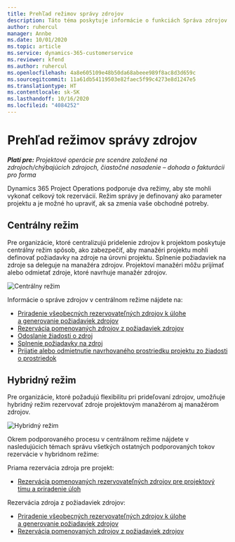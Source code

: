 ```yaml
---
title: Prehľad režimov správy zdrojov
description: Táto téma poskytuje informácie o funkciách Správa zdrojov v Dynamics 365 Project Operations.
author: ruhercul
manager: Annbe
ms.date: 10/01/2020
ms.topic: article
ms.service: dynamics-365-customerservice
ms.reviewer: kfend
ms.author: ruhercul
ms.openlocfilehash: 4a8e605109e48b50da68abeee989f8ac8d3d659c
ms.sourcegitcommit: 11a61db54119503e82faec5f99c4273e8d1247e5
ms.translationtype: HT
ms.contentlocale: sk-SK
ms.lasthandoff: 10/16/2020
ms.locfileid: "4084252"
---
```

# <a name="resource-management-modes-overview"></a>Prehľad režimov správy zdrojov

_**Platí pre:** Projektové operácie pre scenáre založené na zdrojoch/chýbajúcich zdrojoch, čiastočné nasadenie – dohoda o fakturácii pro forma_


Dynamics 365 Project Operations podporuje dva režimy, aby ste mohli vykonať celkový tok rezervácií. Režim správy je definovaný ako parameter projektu a je možné ho upraviť, ak sa zmenia vaše obchodné potreby.    

## <a name="central-mode"></a>Centrálny režim
Pre organizácie, ktoré centralizujú pridelenie zdrojov k projektom poskytuje centrálny režim spôsob, ako zabezpečiť, aby manažéri projektu mohli definovať požiadavky na zdroje na úrovni projektu. Splnenie požiadaviek na zdroje sa deleguje na manažéra zdrojov. Projektoví manažéri môžu prijímať alebo odmietať zdroje, ktoré navrhuje manažér zdrojov.

![Centrálny režim](./media/resource-management-central.png)

Informácie o správe zdrojov v centrálnom režime nájdete na:

- [Priradenie všeobecných rezervovateľných zdrojov k úlohe a generovanie požiadaviek zdrojov](https://docs.microsoft.com/dynamics365/project-service/assign-generic-bookable-resource)
- [Rezervácia pomenovaných zdrojov z požiadaviek zdrojov](https://docs.microsoft.com/dynamics365/project-service/book-named-resource)
- [Odoslanie žiadosti o zdroj](https://docs.microsoft.com/dynamics365/project-service/submit-resource-request)
- [Splnenie požiadavky na zdroj](https://docs.microsoft.com/dynamics365/project-service/resource-management-fulfill-requests)
- [Prijatie alebo odmietnutie navrhovaného prostriedku projektu zo žiadosti o prostriedok](https://docs.microsoft.com/dynamics365/project-service/accept-reject-proposed-resource)

## <a name="hybrid-mode"></a>Hybridný režim
Pre organizácie, ktoré požadujú flexibilitu pri prideľovaní zdrojov, umožňuje hybridný režim rezervovať zdroje projektovým manažérom aj manažérom zdrojov.

![Hybridný režim](./media/resource-management-hybrid.png)

Okrem podporovaného procesu v centrálnom režime nájdete v nasledujúcich témach správu všetkých ostatných podporovaných tokov rezervácie v hybridnom režime:

Priama rezervácia zdroja pre projekt:
- [Rezervácia pomenovaných rezervovateľných zdrojov pre projektový tímu a priradenie úloh](https://docs.microsoft.com/dynamics365/project-service/assign-named-bookable-resource)

Rezervácia zdroja z požiadaviek zdrojov:
- [Priradenie všeobecných rezervovateľných zdrojov k úlohe a generovanie požiadaviek zdrojov](https://docs.microsoft.com/dynamics365/project-service/assign-generic-bookable-resource)
- [Rezervácia pomenovaných zdrojov z požiadaviek zdrojov](https://docs.microsoft.com/dynamics365/project-service/book-named-resource)

